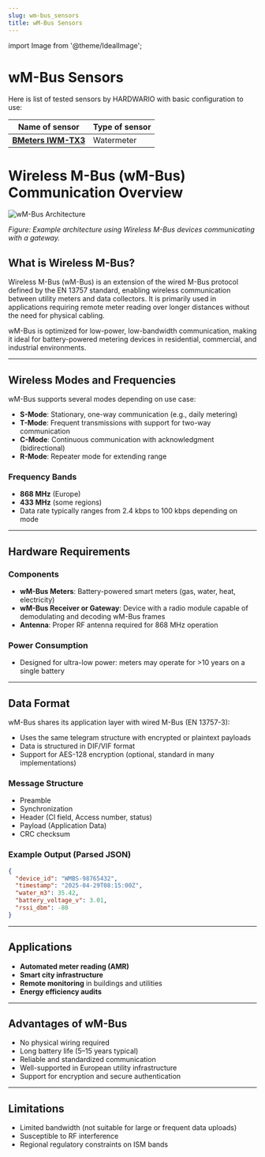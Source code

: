 ```yaml
---
slug: wm-bus_sensors
title: wM-Bus Sensors
---
```


import Image from '@theme/IdealImage';

# wM-Bus Sensors

Here is list of tested sensors by HARDWARIO with basic configuration to use:

| Name of sensor                                                             | Type of sensor |
|----------------------------------------------------------------------------|----------------|
| [**BMeters IWM-TX3**](chester/supported-sensors/wm-bus/bmeters_iwm-tx3.md) | Watermeter     |

# Wireless M-Bus (wM-Bus) Communication Overview

![wM-Bus Architecture](https://upload.wikimedia.org/wikipedia/commons/thumb/a/a3/OMS_Grafik.jpg/800px-OMS_Grafik.jpg)

*Figure: Example architecture using Wireless M-Bus devices communicating with a gateway.*

## What is Wireless M-Bus?

Wireless M-Bus (wM-Bus) is an extension of the wired M-Bus protocol defined by the EN 13757 standard, enabling wireless communication between utility meters and data collectors. It is primarily used in applications requiring remote meter reading over longer distances without the need for physical cabling.

wM-Bus is optimized for low-power, low-bandwidth communication, making it ideal for battery-powered metering devices in residential, commercial, and industrial environments.

---

## Wireless Modes and Frequencies

wM-Bus supports several modes depending on use case:
- **S-Mode**: Stationary, one-way communication (e.g., daily metering)
- **T-Mode**: Frequent transmissions with support for two-way communication
- **C-Mode**: Continuous communication with acknowledgment (bidirectional)
- **R-Mode**: Repeater mode for extending range

### Frequency Bands
- **868 MHz** (Europe)
- **433 MHz** (some regions)
- Data rate typically ranges from 2.4 kbps to 100 kbps depending on mode

---

## Hardware Requirements

### Components
- **wM-Bus Meters**: Battery-powered smart meters (gas, water, heat, electricity)
- **wM-Bus Receiver or Gateway**: Device with a radio module capable of demodulating and decoding wM-Bus frames
- **Antenna**: Proper RF antenna required for 868 MHz operation

### Power Consumption
- Designed for ultra-low power: meters may operate for >10 years on a single battery

---

## Data Format

wM-Bus shares its application layer with wired M-Bus (EN 13757-3):
- Uses the same telegram structure with encrypted or plaintext payloads
- Data is structured in DIF/VIF format
- Support for AES-128 encryption (optional, standard in many implementations)

### Message Structure
- Preamble
- Synchronization
- Header (CI field, Access number, status)
- Payload (Application Data)
- CRC checksum

### Example Output (Parsed JSON)
```json
{
  "device_id": "WMBS-98765432",
  "timestamp": "2025-04-29T08:15:00Z",
  "water_m3": 35.42,
  "battery_voltage_v": 3.01,
  "rssi_dbm": -80
}
```

---

## Applications

- **Automated meter reading (AMR)**
- **Smart city infrastructure**
- **Remote monitoring** in buildings and utilities
- **Energy efficiency audits**

---

## Advantages of wM-Bus
- No physical wiring required
- Long battery life (5–15 years typical)
- Reliable and standardized communication
- Well-supported in European utility infrastructure
- Support for encryption and secure authentication

---

## Limitations

- Limited bandwidth (not suitable for large or frequent data uploads)
- Susceptible to RF interference
- Regional regulatory constraints on ISM bands
